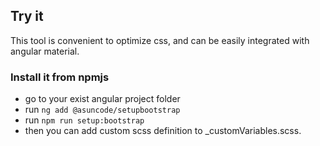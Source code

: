 ## Try it

This tool is convenient to optimize css, and can be easily integrated with angular material.

### Install it from npmjs

- go to your exist angular project folder
- run `ng add @asuncode/setupbootstrap`
- run `npm run setup:bootstrap`
- then you can add custom scss definition to \_customVariables.scss.
